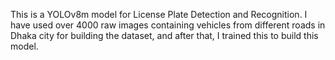 This is a YOLOv8m model for License Plate Detection and Recognition. I have used over 4000 raw images containing vehicles from different roads in Dhaka city for building the dataset, and after that, I trained this to build this model.
